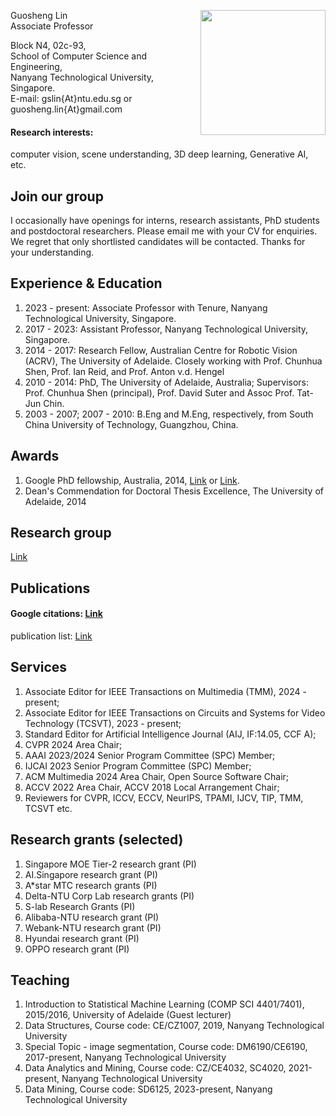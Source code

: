 
[<img src="https://guosheng.github.io/my_pic.jpg" height="200" style="float: right;">](https://guosheng.github.io/my_pic.jpg)

Guosheng Lin  
Associate Professor  

Block N4, 02c-93,  
School of Computer Science and Engineering,  
Nanyang Technological University, Singapore.   
E-mail:   gslin{At}ntu.edu.sg   or   guosheng.lin{At}gmail.com  

#### Research interests:
computer vision, scene understanding, 3D deep learning, Generative AI, etc.   



## Join our group
I occasionally have openings for interns, research assistants, PhD students and postdoctoral researchers. Please email me with your CV for enquiries. We regret that only shortlisted candidates will be contacted. Thanks for your understanding.


## Experience & Education
1. 2023 - present: Associate Professor with Tenure, Nanyang Technological University, Singapore.  
2. 2017 - 2023: Assistant Professor, Nanyang Technological University, Singapore.  
3. 2014 - 2017: Research Fellow, Australian Centre for Robotic Vision (ACRV), The University of Adelaide. Closely working with Prof. Chunhua Shen, Prof. Ian Reid, and Prof. Anton v.d. Hengel  
4. 2010 - 2014: PhD, The University of Adelaide, Australia; Supervisors: Prof. Chunhua Shen (principal), Prof. David Suter and Assoc Prof. Tat-Jun Chin.  
5. 2003 - 2007; 2007 - 2010: B.Eng and M.Eng, respectively, from South China University of Technology, Guangzhou, China.

## Awards  
1. Google PhD fellowship, Australia, 2014, [Link](http://google-au.blogspot.com.au/2014/06/two-australians-selected-for-google-phd.html) or [Link](http://googleresearch.blogspot.com.au/2014/06/2014-google-phd-fellowships-supporting.html).  
2. Dean's Commendation for Doctoral Thesis Excellence, The University of Adelaide, 2014

## Research group
[Link](https://guosheng.github.io/group)

## Publications
#### Google citations: [Link](https://scholar.google.com/citations?user=ZudEhvcAAAAJ&hl=en)    
publication list: [Link](https://guosheng.github.io/pub)

## Services  
1. Associate Editor for IEEE Transactions on Multimedia (TMM), 2024 - present;
2. Associate Editor for IEEE Transactions on Circuits and Systems for Video Technology (TCSVT), 2023 - present;
3. Standard Editor for Artificial Intelligence Journal (AIJ, IF:14.05, CCF A);
4. CVPR 2024 Area Chair;
5. AAAI 2023/2024 Senior Program Committee (SPC) Member;
6. IJCAI 2023 Senior Program Committee (SPC) Member;
7. ACM Multimedia 2024 Area Chair, Open Source Software Chair;
8. ACCV 2022 Area Chair, ACCV 2018 Local Arrangement Chair;
9. Reviewers for CVPR, ICCV, ECCV, NeurIPS, TPAMI, IJCV, TIP, TMM, TCSVT etc.  

## Research grants (selected)
1. Singapore MOE Tier-2 research grant (PI)  
2. AI.Singapore research grant (PI)
3. A*star MTC research grants (PI)
4. Delta-NTU Corp Lab research grants (PI)  
5. S-lab Research Grants (PI)  
6. Alibaba-NTU research grant (PI)
7. Webank-NTU research grant (PI)
8. Hyundai research grant (PI)
9. OPPO research grant (PI)

## Teaching  
1. Introduction to Statistical Machine Learning (COMP SCI 4401/7401), 2015/2016, University of Adelaide (Guest lecturer)
2. Data Structures,  Course code: CE/CZ1007, 2019, Nanyang Technological University
3. Special Topic - image segmentation, Course code: DM6190/CE6190, 2017-present, Nanyang Technological University
4. Data Analytics and Mining, Course code: CZ/CE4032, SC4020, 2021-present, Nanyang Technological University
5. Data Mining, Course code: SD6125, 2023-present, Nanyang Technological University



